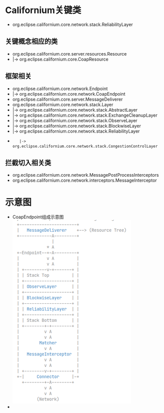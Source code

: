 # Californium关键类
* org.eclipse.californium.core.network.stack.ReliabilityLayer

## 关键概念相应的类
* org.eclipse.californium.core.server.resources.Resource
* |-> org.eclipse.californium.core.CoapResource

## 框架相关
* org.eclipse.californium.core.network.Endpoint
* |-> org.eclipse.californium.core.network.CoapEndpoint
* org.eclipse.californium.core.server.MessageDeliverer
* org.eclipse.californium.core.network.stack.Layer
* |-> org.eclipse.californium.core.network.stack.AbstractLayer
*    |-> org.eclipse.californium.core.network.stack.ExchangeCleanupLayer
*    |-> org.eclipse.californium.core.network.stack.ObserveLayer
*    |-> org.eclipse.californium.core.network.stack.BlockwiseLayer
*    |-> org.eclipse.californium.core.network.stack.ReliabilityLayer
*        |-> org.eclipse.californium.core.network.stack.CongestionControlLayer

## 拦截切入相关类
* org.eclipse.californium.core.network.MessagePostProcessInterceptors
* org.eclipse.californium.core.network.interceptors.MessageInterceptor

# 示意图
* CoapEndpoint组成示意图<br>
  ![CoapEndpoint组成示意图](./diagrams/californium_arch_001.png)
* 